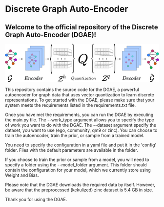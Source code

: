 # Discrete Graph Auto-Encoder

## Welcome to the official repository of the Discrete Graph Auto-Encoder (DGAE)!

![Autoencoder image](autoencoder.png)

This repository contains the source code for the DGAE, a powerful autoencoder for graph data that uses vector quantization to learn discrete representations. To get started with the DGAE, please make sure that your system meets the requirements listed in the requirements.txt file.

Once you have met the requirements, you can run the DGAE by executing the main.py file. The --work_type argument allows you to specify the type of work you want to do with the DGAE. The --dataset argument specify the dataset, you want to use (ego, community, qm9 or zinc). You can choose to train the autoencoder, train the prior, or sample from a trained model.

You need to specify the configuration in a yaml file and put it in the 'config' folder. Files with the default parameters are available in the folder. 

If you choose to train the prior or sample from a model, you will need to specify a folder using the --model_folder argument. This folder should contain the configuration for your model, which we currently store using Weight and Bias.

Please note that the DGAE downloads the required data by itself. However, be aware that the preprocessed (kekulized) zinc dataset is 5.4 GB in size.

Thank you for using the DGAE.

